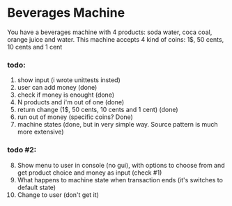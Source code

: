 
# Beverages Machine

You have a beverages machine with 4 products: soda water, coca coal, orange juice and water.
This machine accepts 4 kind of coins: 1$, 50 cents, 10 cents and 1 cent
	
### todo:
  1. show input (i wrote unittests insted)
  2. user can add money (done)
  3. check if money is enought (done)
  4. N products and i'm out of one (done) 
  5. return change (1$, 50 cents, 10 cents and 1 cent) (done) 
  6. run out of money (specific coins? Done)
  7. machine states (done, but in very simple way. Source pattern is much more extensive) 
	
### todo #2:
  8. Show menu to user in console (no gui), with options to choose from and get product choice and money as input (check #1)
  9. What happens to machine state when transaction ends (it's switches to default state)
  10. Change to user (don't get it)
